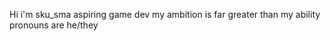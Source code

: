 Hi i'm sku_sma
aspiring game dev
my ambition is far greater than my ability
pronouns are he/they

<!---
sku-sma/sku-sma is a ✨ special ✨ repository because its `README.md` (this file) appears on your GitHub profile.
You can click the Preview link to take a look at your changes.
--->
